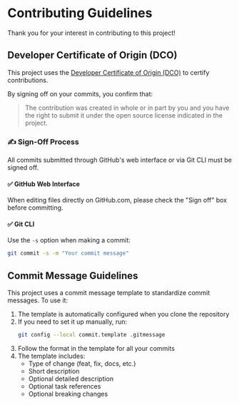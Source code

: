 # Contributing Guidelines

Thank you for your interest in contributing to this project!

## Developer Certificate of Origin (DCO)

This project uses the [Developer Certificate of Origin (DCO)](https://developercertificate.org/) to certify contributions.

By signing off on your commits, you confirm that:

> The contribution was created in whole or in part by you and you have the right to submit it under the open source license indicated in the project.

### ✍️ Sign-Off Process

All commits submitted through GitHub's web interface or via Git CLI must be signed off.

#### ✅ GitHub Web Interface

When editing files directly on GitHub.com, please check the "Sign off" box before committing.

#### ✅ Git CLI

Use the `-s` option when making a commit:

```bash
git commit -s -m "Your commit message"
```

## Commit Message Guidelines

This project uses a commit message template to standardize commit messages. To use it:

1. The template is automatically configured when you clone the repository
2. If you need to set it up manually, run:
   ```bash
   git config --local commit.template .gitmessage
   ```
3. Follow the format in the template for all your commits
4. The template includes:
   - Type of change (feat, fix, docs, etc.)
   - Short description
   - Optional detailed description
   - Optional task references
   - Optional breaking changes

